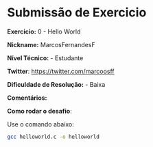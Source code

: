 # Submissão de Exercicio

**Exercicio:** 0 - Hello World

**Nickname:** MarcosFernandesF

**Nível Técnico:** - Estudante

**Twitter**: https://twitter.com/marcoosff

**Dificuldade de Resolução:** - Baixa

**Comentários:** 

**Como rodar o desafio**: 

Use o comando abaixo: 
```bash
gcc helloworld.c -o helloworld
```